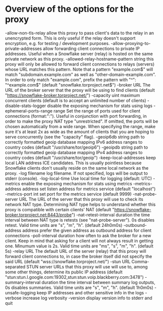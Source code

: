 # Overview of the options for the proxy

-allow-non-tls-relay
        allow this proxy to pass client's data to the relay in an unencrypted form.
        This is only useful if the relay doesn't support encryption, e.g. for testing / development purposes.
-allow-proxying-to-private-addresses
        allow forwarding client connections to private IP addresses.
        Useful when a Snowflake server (relay) is hosted on the same private network as this proxy.
-allowed-relay-hostname-pattern string
        this proxy will only be allowed to forward client connections to relays (servers) whose URL matches this pattern.
        Note that a pattern "example.com$" will match "subdomain.example.com" as well as "other-domain-example.com".
        In order to only match "example.com", prefix the pattern with "^": "^example.com$" (default "snowflake.torproject.net$")
-broker URL
        The URL of the broker server that the proxy will be using to find clients (default "https://snowflake-broker.torproject.net/")
-capacity uint
        maximum concurrent clients (default is to accept an unlimited number of clients)
-disable-stats-logger
        disable the exposing mechanism for stats using logs
-ephemeral-ports-range range
        Set the range of ports used for client connections (format:"<min>:<max>").
        Useful in conjunction with port forwarding, in order to make the proxy NAT type "unrestricted".
        If omitted, the ports will be chosen automatically from a wide range.
        When specifying the range, make sure it's at least 2x as wide as the amount of clients that you are hoping to serve concurrently (see the "capacity" flag).
-geoip6db string
        path to correctly formatted geoip database mapping IPv6 address ranges to country codes (default "/usr/share/tor/geoip6")
-geoipdb string
        path to correctly formatted geoip database mapping IPv4 address ranges to country codes (default "/usr/share/tor/geoip")
-keep-local-addresses
        keep local LAN address ICE candidates.
        This is usually pointless because Snowflake clients don't usually reside on the same local network as the proxy.
-log filename
        log filename. If not specified, logs will be output to stderr (console).
-log-local-time
        Use local time for logging (default: UTC)
-metrics
        enable the exposing mechanism for stats using metrics
-metrics-address address
        set listen address for metrics service (default "localhost")
-metrics-port int
        set port for the metrics service (default 9999)
-nat-probe-server URL
        The URL of the server that this proxy will use to check its network NAT type.
        Determining NAT type helps to understand whether this proxy is compatible with certain clients' NAT (default "https://snowflake-broker.torproject.net:8443/probe")
-nat-retest-interval duration
        the time interval between NAT type is retests (see "nat-probe-server"). 0s disables retest. Valid time units are "s", "m", "h". (default 24h0m0s)
-outbound-address address
        prefer the given address as outbound address for client connections
-poll-interval duration
        how often to ask the broker for a new client. Keep in mind that asking for a client will not always result in getting one. Minumum value is 2s. Valid time units are "ms", "s", "m", "h". (default 5s)
-relay URL
        The default URL of the server (relay) that this proxy will forward client connections to, in case the broker itself did not specify the said URL (default "wss://snowflake.torproject.net/")
-stun URL
        Comma-separated STUN server URLs that this proxy will use will use to, among some other things, determine its public IP address (default "stun:stun.l.google.com:19302,stun:stun.voip.blackberry.com:3478")
-summary-interval duration
        the time interval between summary log outputs, 0s disables summaries. Valid time units are "s", "m", "h". (default 1h0m0s)
-unsafe-logging
        keep IP addresses and other sensitive info in the logs
-verbose
        increase log verbosity
-version
        display version info to stderr and quit
